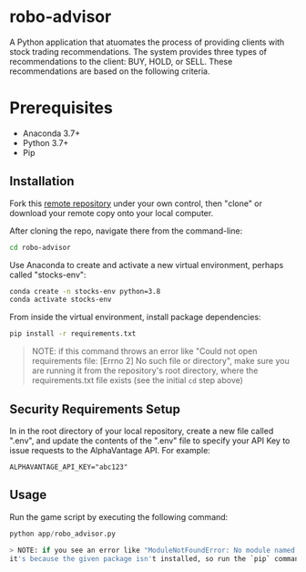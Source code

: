 # robo-advisor

A Python application that atuomates the process of providing clients with stock trading recommendations. The system provides three types of recommendations to the client: BUY, HOLD, or SELL. These recommendations are based on the following criteria. 

# Prerequisites 

  + Anaconda 3.7+
  + Python 3.7+
  + Pip

## Installation

Fork this [remote repository](http://github.com/pk664/robo-advisor) under your own control, then "clone" or download your remote copy onto your local computer.

After cloning the repo, navigate there from the command-line:

```sh
cd robo-advisor
```

Use Anaconda to create and activate a new virtual environment, perhaps called "stocks-env":

```sh
conda create -n stocks-env python=3.8
conda activate stocks-env
```

From inside the virtual environment, install package dependencies:

```sh
pip install -r requirements.txt
```

> NOTE: if this command throws an error like "Could not open requirements file: [Errno 2] No such file or directory", make sure you are running it from the repository's root directory, where the requirements.txt file exists (see the initial `cd` step above)

## Security Requirements Setup 

In in the root directory of your local repository, create a new file called ".env", and update the contents of the ".env" file to specify your API Key to issue requests to the AlphaVantage API. For example: 

    ALPHAVANTAGE_API_KEY="abc123"


## Usage

Run the game script by executing the following command: 

```py
python app/robo_advisor.py

> NOTE: if you see an error like "ModuleNotFoundError: No module named '...'", 
it's because the given package isn't installed, so run the `pip` command above to ensure that package has been installed into the virtual environment. 
